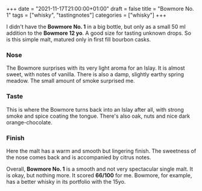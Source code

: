 +++
date = "2021-11-17T21:00:00+01:00"
draft = false
title = "Bowmore No. 1"
tags = ["whisky", "tastingnotes"]
categories = ["whisky"]
+++

I didn't have the **Bowmore No. 1** in a big bottle, but only as a small 50 ml addition to the **Bowmore 12 yo**. A good size for tasting unknown drops. So is this simple malt, matured only in first fill bourbon casks.

### Nose

The Bowmore surprises with its very light aroma for an Islay. It is almost sweet, with notes of vanilla. There is also a damp, slightly earthy spring meadow.  The small amount of smoke surprised me.

### Taste

This is where the Bowmore turns back into an Islay after all, with strong smoke and spice coating the tongue. There's also oak, nuts and nice dark orange-chocolate.

### Finish

Here the malt has a warm and smooth but lingering finish. The sweetness of the nose comes back and is accompanied by citrus notes.

Overall, **Bowmore No. 1** is a smooth and not very spectacular single malt. It is okay, but nothing more. It scored **66/100** for me. Bowmore, for example, has a better whisky in its portfolio with the 15yo.
